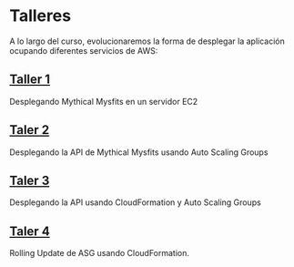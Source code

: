 # Talleres

A lo largo del curso, evolucionaremos la forma de desplegar la aplicación ocupando diferentes servicios de AWS:

## [Taller 1](./01/README.md)

Desplegando Mythical Mysfits en un servidor EC2

## [Taler 2](./02/README.md)

Desplegando la API de Mythical Mysfits usando Auto Scaling Groups

## [Taler 3](./03/README.md)

Desplegando la API usando CloudFormation y Auto Scaling Groups

## [Taler 4](./04/README.md)

Rolling Update de ASG usando CloudFormation.